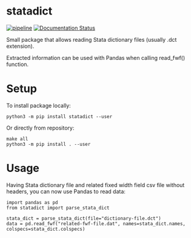 # statadict
[![pipeline](https://gitlab.com/atudomain/statadict/badges/main/pipeline.svg)](https://gitlab.com/atudomain/statadict/-/tree/main)
[![Documentation Status](https://readthedocs.org/projects/statadict/badge/?version=main)](https://statadict.readthedocs.io/en/main/?badge=main)

Small package that allows reading Stata dictionary files (usually .dct extension).

Extracted information can be used with Pandas when calling read_fwf() function.

# Setup

To install package locally:
```
python3 -m pip install statadict --user
```
Or directly from repository:
```
make all
python3 -m pip install . --user 
```

# Usage

Having Stata dictionary file and related fixed width field csv file without headers, you can now use Pandas to read data:
```
import pandas as pd
from statadict import parse_stata_dict

stata_dict = parse_stata_dict(file="dictionary-file.dct")
data = pd.read_fwf("related-fwf-file.dat", names=stata_dict.names, colspecs=stata_dict.colspecs)
```
